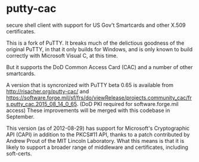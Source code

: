 putty-cac
=========

secure shell client with support for US Gov't Smartcards and other X.509 certificates.

This is a fork of PuTTY.  It breaks much of the delictious goodness of
the original PuTTY, in that it only builds for Windows, and is only
known to build correctly with Microsoft Visual C, at this time.

But it supports the DoD Common Access Card (CAC) and a number of other smartcards.  

A version that is syncronized with PuTTY beta 0.65 is available from http://risacher.org/putty-cac/ and https://software.forge.mil/sf/frs/do/viewRelease/projects.community_cac/frs.putty_cac.2015_08_14_0_65. (DoD PKI required for software.forge.mil access)  These improvements will be merged with this codebase in September.

This version (as of 2012-08-29) has support for Microsoft's
Cryptographic API (CAPI) in addition to the PKCS#11 API, thanks to a
patch contributed by Andrew Prout of the MIT Lincoln Laboratory.  What
this means is that it is likely to support a broader range of
middleware and certificates, including soft-certs.
